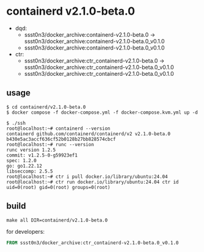 # containerd v2.1.0-beta.0

* dqd: 
    * ssst0n3/docker_archive:containerd-v2.1.0-beta.0 -> ssst0n3/docker_archive:containerd-v2.1.0-beta.0_v0.1.0
    * ssst0n3/docker_archive:containerd-v2.1.0-beta.0_v0.1.0
* ctr:
    * ssst0n3/docker_archive:ctr_containerd-v2.1.0-beta.0 -> ssst0n3/docker_archive:ctr_containerd-v2.1.0-beta.0_v0.1.0
    * ssst0n3/docker_archive:ctr_containerd-v2.1.0-beta.0_v0.1.0

## usage

```shell
$ cd containerd/v2.1.0-beta.0
$ docker compose -f docker-compose.yml -f docker-compose.kvm.yml up -d
```

```shell
$ ./ssh
root@localhost:~# containerd --version
containerd github.com/containerd/containerd/v2 v2.1.0-beta.0 b430e5ac3accf636cf52b0128b27bb828574cbcf
root@localhost:~# runc --version
runc version 1.2.5
commit: v1.2.5-0-g59923ef1
spec: 1.2.0
go: go1.22.12
libseccomp: 2.5.5
root@localhost:~# ctr i pull docker.io/library/ubuntu:24.04
root@localhost:~# ctr run docker.io/library/ubuntu:24.04 ctr id
uid=0(root) gid=0(root) groups=0(root)
```

## build

```shell
make all DIR=containerd/v2.1.0-beta.0
```

for developers:

```dockerfile
FROM ssst0n3/docker_archive:ctr_containerd-v2.1.0-beta.0_v0.1.0
```
